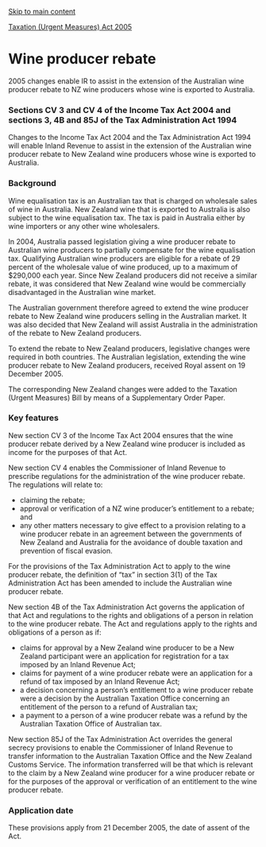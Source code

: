 [Skip to main content](#main-content-tt)

[Taxation (Urgent Measures) Act 2005](/new-legislation/act-articles/taxation-urgent-measures-act-2005 "Taxation (Urgent Measures) Act 2005")

Wine producer rebate
====================

2005 changes enable IR to assist in the extension of the Australian wine producer rebate to NZ wine producers whose wine is exported to Australia.

### Sections CV 3 and CV 4 of the Income Tax Act 2004 and sections 3, 4B and 85J of the Tax Administration Act 1994

Changes to the Income Tax Act 2004 and the Tax Administration Act 1994 will enable Inland Revenue to assist in the extension of the Australian wine producer rebate to New Zealand wine producers whose wine is exported to Australia.

### Background

Wine equalisation tax is an Australian tax that is charged on wholesale sales of wine in Australia. New Zealand wine that is exported to Australia is also subject to the wine equalisation tax. The tax is paid in Australia either by wine importers or any other wine wholesalers.

In 2004, Australia passed legislation giving a wine producer rebate to Australian wine producers to partially compensate for the wine equalisation tax. Qualifying Australian wine producers are eligible for a rebate of 29 percent of the wholesale value of wine produced, up to a maximum of $290,000 each year. Since New Zealand producers did not receive a similar rebate, it was considered that New Zealand wine would be commercially disadvantaged in the Australian wine market.

The Australian government therefore agreed to extend the wine producer rebate to New Zealand wine producers selling in the Australian market. It was also decided that New Zealand will assist Australia in the administration of the rebate to New Zealand producers.

To extend the rebate to New Zealand producers, legislative changes were required in both countries. The Australian legislation, extending the wine producer rebate to New Zealand producers, received Royal assent on 19 December 2005.

The corresponding New Zealand changes were added to the Taxation (Urgent Measures) Bill by means of a Supplementary Order Paper.

### Key features

New section CV 3 of the Income Tax Act 2004 ensures that the wine producer rebate derived by a New Zealand wine producer is included as income for the purposes of that Act.

New section CV 4 enables the Commissioner of Inland Revenue to prescribe regulations for the administration of the wine producer rebate. The regulations will relate to:

*   claiming the rebate;
*   approval or verification of a NZ wine producer’s entitlement to a rebate; and
*   any other matters necessary to give effect to a provision relating to a wine producer rebate in an agreement between the governments of New Zealand and Australia for the avoidance of double taxation and prevention of fiscal evasion.

For the provisions of the Tax Administration Act to apply to the wine producer rebate, the definition of “tax” in section 3(1) of the Tax Administration Act has been amended to include the Australian wine producer rebate.

New section 4B of the Tax Administration Act governs the application of that Act and regulations to the rights and obligations of a person in relation to the wine producer rebate. The Act and regulations apply to the rights and obligations of a person as if:

*   claims for approval by a New Zealand wine producer to be a New Zealand participant were an application for registration for a tax imposed by an Inland Revenue Act;
*   claims for payment of a wine producer rebate were an application for a refund of tax imposed by an Inland Revenue Act;
*   a decision concerning a person’s entitlement to a wine producer rebate were a decision by the Australian Taxation Office concerning an entitlement of the person to a refund of Australian tax;
*   a payment to a person of a wine producer rebate was a refund by the Australian Taxation Office of Australian tax.

New section 85J of the Tax Administration Act overrides the general secrecy provisions to enable the Commissioner of Inland Revenue to transfer information to the Australian Taxation Office and the New Zealand Customs Service. The information transferred will be that which is relevant to the claim by a New Zealand wine producer for a wine producer rebate or for the purposes of the approval or verification of an entitlement to the wine producer rebate.

### Application date

These provisions apply from 21 December 2005, the date of assent of the Act.